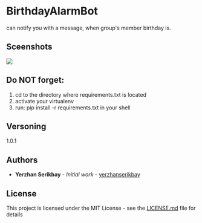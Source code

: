 # BirthdayAlarmBot
can notify you with a message, when group's member birthday is.

## Sceenshots
![](demo/demo.gif)

## Do NOT forget:
1. cd to the directory where requirements.txt is located
2. activate your virtualenv
3. run:  pip install -r requirements.txt in your shell

## Versoning

1.0.1

## Authors

* **Yerzhan Serikbay** - *Initial work* - [yerzhanserikbay](https://github.com/yerzhanserikbay)

## License

This project is licensed under the MIT License - see the [LICENSE.md](LICENSE.md) file for details

